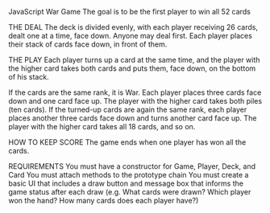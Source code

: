 JavaScript War Game
The goal is to be the first player to win all 52 cards

THE DEAL
The deck is divided evenly, with each player receiving 26 cards, dealt one at a time, face down. Anyone may deal first. Each player places their stack of cards face down, in front of them.

THE PLAY
Each player turns up a card at the same time, and the player with the higher card takes both cards and puts them, face down, on the bottom of his stack.

If the cards are the same rank, it is War. Each player places three cards face down and one card face up. The player with the higher card takes both piles (ten cards). If the turned-up cards are again the same rank, each player places another three cards face down and turns another card face up. The player with the higher card takes all 18 cards, and so on.

HOW TO KEEP SCORE
The game ends when one player has won all the cards.

REQUIREMENTS
You must have a constructor for Game, Player, Deck, and Card
You must attach methods to the prototype chain
You must create a basic UI that includes a draw button and message box that informs the game status after each draw (e.g. What cards were drawn? Which player won the hand? How many cards does each player have?)
